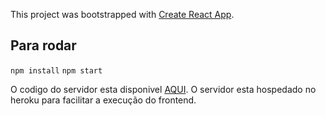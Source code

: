 This project was bootstrapped with [Create React App](https://github.com/facebook/create-react-app).

## Para rodar
`npm install`
`npm start`

O codigo do servidor esta disponivel [AQUI](https://github.com/brunabarbosa/flashcards-backend). O servidor esta hospedado no heroku para facilitar a execução do frontend. 
